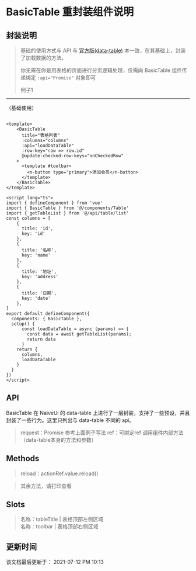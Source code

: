 BasicTable 重封装组件说明
====

封装说明
----

> 基础的使用方式与 API 与 [官方版(data-table)](https://www.naiveui.com/zh-CN/os-theme/components/data-table#tree) 本一致，在其基础上，封装了加载数据的方法。
>
> 你无需在你是用表格的页面进行分页逻辑处理，仅需向 BasicTable 组件传递绑定 `:api="Promise"` 对象即可
>
> 例子1
----
（基础使用）

```vue

<template>
    <BasicTable
      title="表格列表"
      :columns="columns"
      :api="loadDataTable"
      :row-key="row => row.id"
      @update:checked-row-keys="onCheckedRow"
    >
      <template #toolbar>
        <n-button type="primary">添加会员</n-button>
      </template>
    </BasicTable>
</template>

<script lang="ts">
import { defineComponent } from 'vue'
import { BasicTable } from '@/components/Table'
import { getTableList } from '@/api/table/list'
const columns = [
    {
      title: 'id',
      key: 'id'
    },
    {
      title: '名称',
      key: 'name'
    },
    {
      title: '地址',
      key: 'address'
    },
    {
      title: '日期',
      key: 'date'
    },
]
export default defineComponent({
  components: { BasicTable },
  setup() {
      const loadDataTable = async (params) => {
        const data = await getTableList(params);
        return data
      }
    return {
      columns,
      loadDataTable
    }
  }
})
</script>
```

API
----
BasicTable 在 NaiveUi 的 data-table 上进行了一层封装，支持了一些预设，并且封装了一些行为。这里只列出与 data-table 不同的 api。

> request：Promise 参考上面例子写法
> ref：可绑定ref 调用组件内部方法（data-table本身的方法和参数）

Methods
----
> reload：actionRef.value.reload()

> 其余方法，请打印查看

Slots
----
> 名称：tableTitle | 表格顶部左侧区域                          
> 名称：toolbar | 表格顶部右侧区域


更新时间
----

该文档最后更新于： 2021-07-12 PM 10:13
